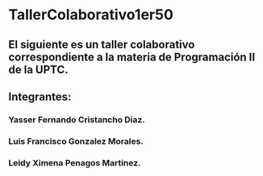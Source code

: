 # TallerColaborativo1er50
## El siguiente es un taller colaborativo correspondiente a la materia de Programación II  de la UPTC.
## Integrantes:
### Yasser Fernando Cristancho Diaz.
### Luis Francisco Gonzalez Morales.
### Leidy Ximena Penagos Martinez.
